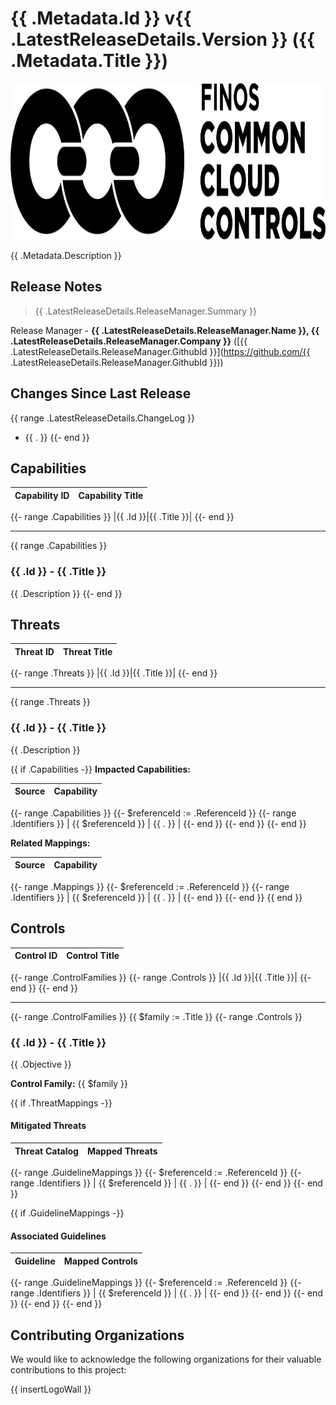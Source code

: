<!-- markdownlint-disable -->
# {{ .Metadata.Id }} v{{ .LatestReleaseDetails.Version }} ({{ .Metadata.Title }})

<img height="250px" src="https://raw.githubusercontent.com/finos/branding/882d52260eb9b85a4097db38b09a52ea9bb68734/project-logos/active-project-logos/Common%20Cloud%20Controls%20Logo/Horizontal/2023_FinosCCC_Horizontal_BLK.svg" alt="CCC Logo"/>

{{ .Metadata.Description }}

## Release Notes

> {{ .LatestReleaseDetails.ReleaseManager.Summary }}

Release Manager - **{{ .LatestReleaseDetails.ReleaseManager.Name }}, {{ .LatestReleaseDetails.ReleaseManager.Company }}** ([{{ .LatestReleaseDetails.ReleaseManager.GithubId }}](https://github.com/{{ .LatestReleaseDetails.ReleaseManager.GithubId }}))

## Changes Since Last Release
{{ range .LatestReleaseDetails.ChangeLog }}
- {{ . }}
{{- end }}

## Capabilities

|Capability ID|Capability Title|
|----|----|
{{- range .Capabilities }}
|{{ .Id }}|{{ .Title }}|
{{- end }}

---
{{ range .Capabilities }}
### {{ .Id }} - {{ .Title }}

{{ .Description }}
{{- end }}

## Threats

|Threat ID|Threat Title|
|----|----|
{{- range .Threats }}
|{{ .Id }}|{{ .Title }}|
{{- end }}

---
{{ range .Threats }}
### {{ .Id }} - {{ .Title }}

{{ .Description }}

{{ if .Capabilities -}}
**Impacted Capabilities:**

| Source | Capability |
| --- | --- |
{{- range .Capabilities }}
  {{- $referenceId := .ReferenceId }}
  {{- range .Identifiers }}
| {{ $referenceId }} | {{ . }} |
  {{- end }}
{{- end }}
{{- end }}

**Related Mappings:**

| Source | Capability |
| --- | --- |
{{- range .Mappings }}
  {{- $referenceId := .ReferenceId }}
  {{- range .Identifiers }}
| {{ $referenceId }} | {{ . }} |
  {{- end }}
{{- end }}
{{ end }}

## Controls

|Control ID|Control Title|
|----|----|
{{- range .ControlFamilies }}
{{- range .Controls }}
|{{ .Id }}|{{ .Title }}|
{{- end }}
{{- end }}

---

{{- range .ControlFamilies }}
{{ $family := .Title }}
{{- range .Controls }}

### {{ .Id }} - {{ .Title }}

{{ .Objective }}

**Control Family:** {{ $family }}

{{ if .ThreatMappings -}}
#### Mitigated Threats

| Threat Catalog | Mapped Threats |
| --- | --- |
{{- range .GuidelineMappings }}
  {{- $referenceId := .ReferenceId }}
  {{- range .Identifiers }}
| {{ $referenceId }} | {{ . }} |
  {{- end }}
{{- end }}
{{- end }}

{{ if .GuidelineMappings -}}
#### Associated Guidelines

| Guideline | Mapped Controls |
| --- | --- |
{{- range .GuidelineMappings }}
  {{- $referenceId := .ReferenceId }}
  {{- range .Identifiers }}
| {{ $referenceId }} | {{ . }} |
  {{- end }}
{{- end }}
{{- end }}
{{- end }}
{{- end }}

## Contributing Organizations

We would like to acknowledge the following organizations for their valuable contributions to this project:

{{ insertLogoWall }}
<!-- markdownlint-enable -->
